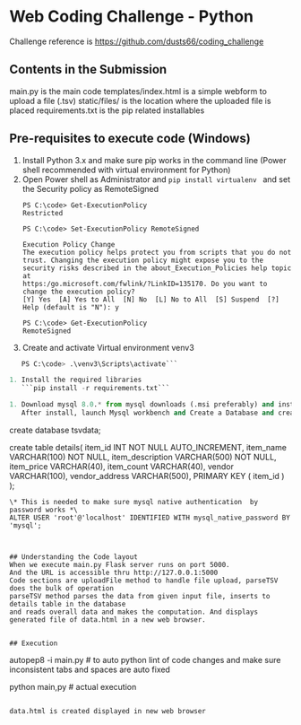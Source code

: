 # Web Coding Challenge - Python
Challenge reference is https://github.com/dusts66/coding_challenge

## Contents in the Submission
main.py is the main code
templates/index.html is a simple webform to upload a file (.tsv)
static/files/ is the location where the uploaded file is placed
requirements.txt is the pip related installables


## Pre-requisites to execute code (Windows)
1. Install Python 3.x and make sure pip works in the command line (Power shell recommended with virtual environment for Python)
1. Open Power shell as Administrator and ```pip install virtualenv ``` and set the Security policy as RemoteSigned
    ```
    PS C:\code> Get-ExecutionPolicy
    Restricted
	
	PS C:\code> Set-ExecutionPolicy RemoteSigned

	Execution Policy Change
	The execution policy helps protect you from scripts that you do not trust. Changing the execution policy might expose you to the security risks described in the about_Execution_Policies help topic at
	https:/go.microsoft.com/fwlink/?LinkID=135170. Do you want to change the execution policy?
	[Y] Yes  [A] Yes to All  [N] No  [L] No to All  [S] Suspend  [?] Help (default is "N"): y
	
	PS C:\code> Get-ExecutionPolicy
	RemoteSigned
	
    ```
1. Create and activate Virtual environment venv3
```python venv venv3
   PS C:\code> .\venv3\Scripts\activate``` 

1. Install the required libraries
   ```pip install -r requirements.txt```

1. Download mysql 8.0.* from mysql downloads (.msi preferably) and install mysql developer option with root password as 'mysql'
   After install, launch Mysql workbench and Create a Database and create a table
   ```
   create database tsvdata;

   create table details(
   item_id INT NOT NULL AUTO_INCREMENT,
   item_name VARCHAR(100) NOT NULL,
   item_description VARCHAR(500) NOT NULL,
   item_price VARCHAR(40),
   item_count VARCHAR(40),
   vendor VARCHAR(100),
   vendor_address VARCHAR(500),
   PRIMARY KEY ( item_id )
	);

	\* This is needed to make sure mysql native authentication  by password works *\
	ALTER USER 'root'@'localhost' IDENTIFIED WITH mysql_native_password BY 'mysql';
   ``` 


## Understanding the Code layout
When we execute main.py Flask server runs on port 5000.
And the URL is accessible thru http://127.0.0.1:5000
Code sections are uploadFile method to handle file upload, parseTSV does the bulk of operation
  parseTSV method parses the data from given input file, inserts to details table in the database
  and reads overall data and makes the computation. And displays generated file of data.html in a new web browser. 


## Execution
```
   autopep8 -i main.py   # to auto python lint of code changes and make sure inconsistent tabs and spaces are auto fixed

   python main,py        # actual execution
```

data.html is created displayed in new web browser